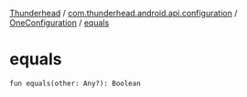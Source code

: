 [Thunderhead](../../index.md) / [com.thunderhead.android.api.configuration](../index.md) / [OneConfiguration](index.md) / [equals](./equals.md)

# equals

`fun equals(other: Any?): Boolean`